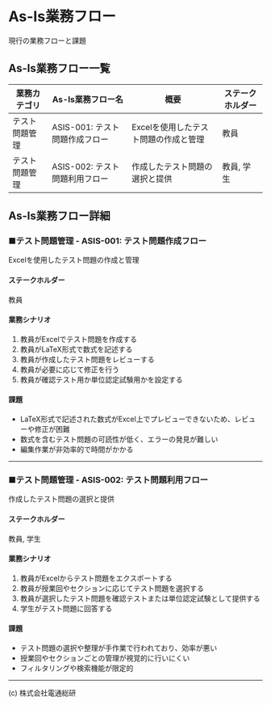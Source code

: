 # As-Is業務フロー
現行の業務フローと課題

## As-Is業務フロー一覧
| 業務カテゴリ | As-Is業務フロー名 | 概要 | ステークホルダー |
| --- | --- | --- | --- |
| テスト問題管理 | ASIS-001: テスト問題作成フロー | Excelを使用したテスト問題の作成と管理 | 教員 |
| テスト問題管理 | ASIS-002: テスト問題利用フロー | 作成したテスト問題の選択と提供 | 教員, 学生 |

## As-Is業務フロー詳細
### ■テスト問題管理 - ASIS-001: テスト問題作成フロー
Excelを使用したテスト問題の作成と管理

#### ステークホルダー
教員

#### 業務シナリオ
1. 教員がExcelでテスト問題を作成する  
2. 教員がLaTeX形式で数式を記述する  
3. 教員が作成したテスト問題をレビューする  
4. 教員が必要に応じて修正を行う  
5. 教員が確認テスト用か単位認定試験用かを設定する

#### 課題
- LaTeX形式で記述された数式がExcel上でプレビューできないため、レビューや修正が困難  
- 数式を含むテスト問題の可読性が低く、エラーの発見が難しい  
- 編集作業が非効率的で時間がかかる

---

### ■テスト問題管理 - ASIS-002: テスト問題利用フロー
作成したテスト問題の選択と提供

#### ステークホルダー
教員, 学生

#### 業務シナリオ
1. 教員がExcelからテスト問題をエクスポートする  
2. 教員が授業回やセクションに応じてテスト問題を選択する  
3. 教員が選択したテスト問題を確認テストまたは単位認定試験として提供する  
4. 学生がテスト問題に回答する

#### 課題
- テスト問題の選択や整理が手作業で行われており、効率が悪い  
- 授業回やセクションごとの管理が視覚的に行いにくい  
- フィルタリングや検索機能が限定的

---
(c) 株式会社電通総研
